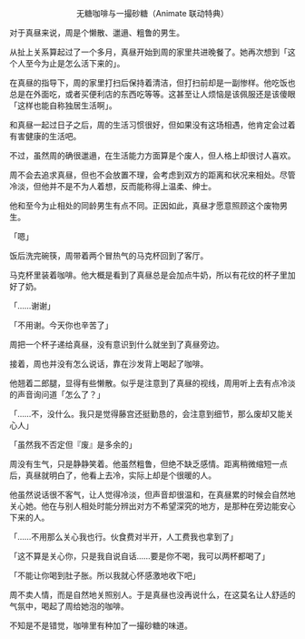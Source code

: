 <p align="center">无糖咖啡与一撮砂糖（Animate 联动特典）</p>

对于真昼来说，周是个懒散、邋遢、粗鲁的男生。

从扯上关系算起过了一个多月，真昼开始到周的家里共进晚餐了。她再次想到「这个人至今为止是怎么活下来的」。

在真昼的指导下，周的家里打扫后保持着清洁，但打扫前却是一副惨样。他吃饭也总是在外面吃，或者买便利店的东西吃等等。这甚至让人烦恼是该佩服还是该傻眼「这样也能自称独居生活啊」。

和真昼一起过日子之后，周的生活习惯很好，但如果没有这场相遇，他肯定会过着有害健康的生活吧。

不过，虽然周的确很邋遢，在生活能力方面算是个废人，但人格上却很讨人喜欢。

周不会去追求真昼，但也不会放置不理，会考虑到双方的距离和状况来相处。尽管冷淡，但他并不是不为人着想，反而能称得上温柔、绅士。

他和至今为止相处的同龄男生有点不同。正因如此，真昼才愿意照顾这个废物男生。

「嗯」

饭后洗完碗筷，周带着两个冒热气的马克杯回到了客厅。

马克杯里装着咖啡。他大概是看到了真昼总是会加点牛奶，所以有花纹的杯子里加好了奶。

「……谢谢」

「不用谢。今天你也辛苦了」

周把一个杯子递给真昼，没有意识到什么就坐到了真昼旁边。

接着，周也并没有怎么说话，靠在沙发背上喝起了咖啡。

他翘着二郎腿，显得有些懒散。似乎是注意到了真昼的视线，周用听上去有点冷淡的声音询问道「怎么了？」

「……不，没什么。我只是觉得藤宫还挺勤恳的，会注意到细节，那么废却又能关心人」

「虽然我不否定但『废』是多余的」

周没有生气，只是静静笑着。他虽然粗鲁，但绝不缺乏感情。距离稍微缩短一点后，真昼就明白了，他看上去冷，实际上却是个很暖的人。

他虽然说话很不客气，让人觉得冷淡，但声音却很温和，在真昼累的时候会自然地关心她。他在与别人相处时能分辨出对方不希望深究的地方，是那种在旁边能安心下来的人。

「……不用那么关心我也行。伙食费对半开，人工费我也拿到了」

「这不算是关心你，只是我自说自话……要是你不喝，我可以两杯都喝了」

「不能让你喝到肚子胀。所以我就心怀感激地收下吧」

周不卖人情，而是自然地关照别人。于是真昼也没再说什么，在这莫名让人舒适的气氛中，喝起了周给她泡的咖啡。

不知是不是错觉，咖啡里有种加了一撮砂糖的味道。

